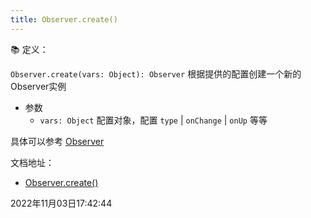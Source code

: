 ```yaml
---
title: Observer.create()
---
```



📚 定义：

`Observer.create(vars: Object): Observer` 根据提供的配置创建一个新的Observer实例
- 参数
  - `vars: Object` 配置对象，配置 `type` | `onChange` | `onUp` 等等

具体可以参考 [Observer](../index)


文档地址：

- [Observer.create()](https://greensock.com/docs/v3/Plugins/Observer/static.create())


2022年11月03日17:42:44

